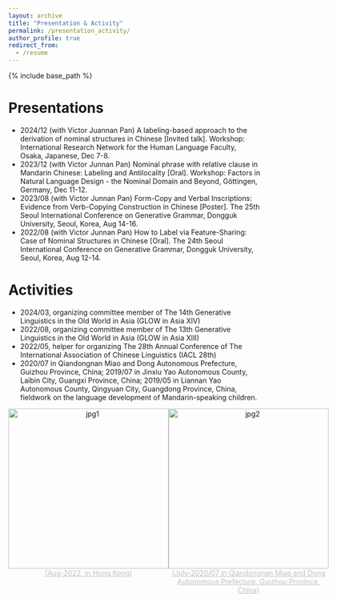 ```yaml
---
layout: archive
title: "Presentation & Activity"
permalink: /presentation_activity/
author_profile: true
redirect_from:
  - /resume
---
```


{% include base_path %}

Presentations
======
- 2024/12 (with Victor Juannan Pan) A labeling-based approach to the derivation of nominal structures in Chinese [Invited talk]. Workshop: International Research Network for the Human Language Faculty, Osaka, Japanese, Dec 7-8.
- 2023/12 (with Victor Junnan Pan) Nominal phrase with relative clause in Mandarin Chinese: Labeling and Antilocality [Oral]. Workshop: Factors in Natural Language Design - the Nominal Domain and Beyond, Göttingen, Germany, Dec 11-12.
- 2023/08 (with Victor Junnan Pan) Form-Copy and Verbal Inscriptions: Evidence from Verb-Copying Construction in Chinese [Poster]. The 25th Seoul International Conference on Generative Grammar, Dongguk University, Seoul, Korea, Aug 14-16.  
- 2022/08 (with Victor Junnan Pan) How to Label via Feature-Sharing: Case of Nominal Structures in Chinese [Oral]. The 24th Seoul International Conference on Generative Grammar, Dongguk University, Seoul, Korea, Aug 12-14. 

Activities
======
- 2024/03, organizing committee member of The 14th Generative Linguistics in the Old World in Asia (GLOW in Asia XIV)
- 2022/08, organizing committee member of  The 13th Generative Linguistics in the Old World in Asia (GLOW in Asia XIII)
- 2022/05, helper for organizing The 28th Annual Conference of The International Association of Chinese Linguistics (IACL 28th) 
- 2020/07 in Qiandongnan Miao and Dong Autonomous Prefecture, Guizhou Province, China; 2019/07 in Jinxiu Yao Autonomous County, Laibin City, Guangxi Province, China; 2019/05 in Liannan Yao Autonomous County, Qingyuan City, Guangdong Province, China, fieldwork on the language development of Mandarin-speaking children. 


<div style="display: flex; justify-content: space-around;">
  <div style="text-align: center;">
    <img src="/Xiangyu_LI/images/activity1.jpg" alt="jpg1" style="width: 320px; height: auto;">
    <div style="font-size:14px;color:#C0C0C0;text-decoration:underline;">(Aug-2022, in Hong Kong)</div>
  </div>
  <div style="text-align: center;">
    <img src="/Xiangyu_LI/images/activity2.jpg" alt="jpg2" style="width: 320px; height: auto;">
    <div style="font-size:14px;color:#C0C0C0;text-decoration:underline;">(July-2020/07 in Qiandongnan Miao and Dong Autonomous Prefecture, Guizhou Province, China)</div>
  </div>
</div>
